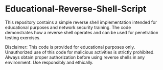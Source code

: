 # Educational-Reverse-Shell-Script
This repository contains a simple reverse shell implementation intended for educational purposes and network security training. The code demonstrates how a reverse shell operates and can be used for penetration testing exercises.

Disclaimer: This code is provided for educational purposes only. Unauthorized use of this code for malicious activities is strictly prohibited. Always obtain proper authorization before using reverse shells in any environment. Use responsibly and ethically.
